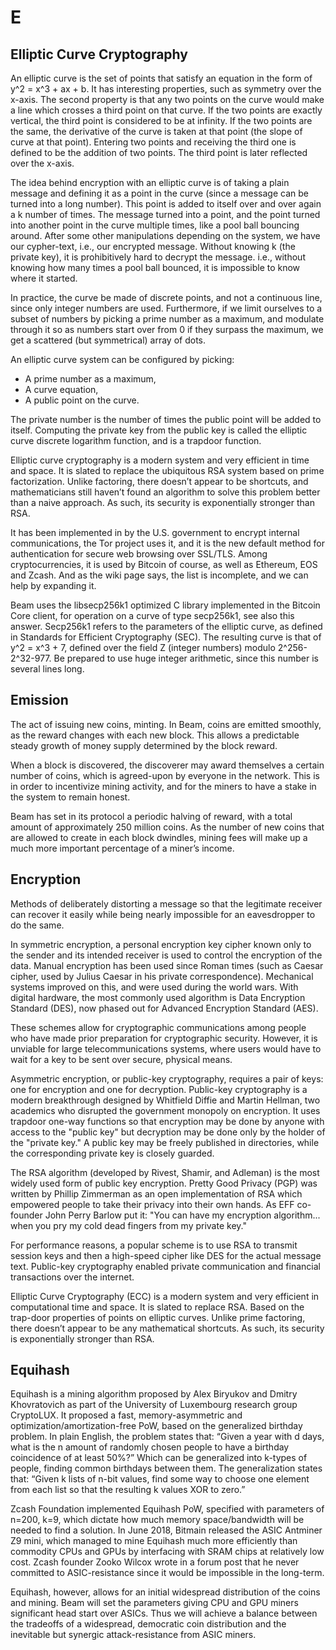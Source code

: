 # E

## Elliptic Curve Cryptography

An elliptic curve is the set of points that satisfy an equation in the form of y^2 = x^3 + ax + b. It has interesting properties, such as symmetry over the x-axis. The second property is that any two points on the curve would make a line which crosses a third point on that curve. If the two points are exactly vertical, the third point is considered to be at infinity. If the two points are the same, the derivative of the curve is taken at that point (the slope of curve at that point). Entering two points and receiving the third one is defined to be the addition of two points. The third point is later reflected over the x-axis.

The idea behind encryption with an elliptic curve is of taking a plain message and defining it as a point in the curve (since a message can be turned into a long number). This point is added to itself over and over again a k number of times. The message turned into a point, and the point turned into another point in the curve multiple times, like a pool ball bouncing around. After some other manipulations depending on the system, we have our cypher-text, i.e., our encrypted message. Without knowing k (the private key), it is prohibitively hard to decrypt the message. i.e., without knowing how many times a pool ball bounced, it is impossible to know where it started.

In practice, the curve be made of discrete points, and not a continuous line, since only integer numbers are used. Furthermore, if we limit ourselves to a subset of numbers by picking a prime number as a maximum, and modulate through it so as numbers start over from 0 if they surpass the maximum, we get a scattered (but symmetrical) array of dots.

An elliptic curve system can be configured by picking:

- A prime number as a maximum,
- A curve equation,
- A public point on the curve.

The private number is the number of times the public point will be added to itself. Computing the private key from the public key is called the elliptic curve discrete logarithm function, and is a trapdoor function.

Elliptic curve cryptography is a modern system and very efficient in time and space. It is slated to replace the ubiquitous RSA system based on prime factorization. Unlike factoring, there doesn’t appear to be shortcuts, and mathematicians still haven’t found an algorithm to solve this problem better than a naive approach. As such, its security is exponentially stronger than RSA.

It has been implemented in by the U.S. government to encrypt internal communications, the Tor project uses it, and it is the new default method for authentication for secure web browsing over SSL/TLS. Among cryptocurrencies, it is used by Bitcoin of course, as well as Ethereum, EOS and Zcash. And as the wiki page says, the list is incomplete, and we can help by expanding it.

Beam uses the libsecp256k1 optimized C library implemented in the Bitcoin Core client, for operation on a curve of type secp256k1, see also this answer. Secp256k1 refers to the parameters of the elliptic curve, as defined in Standards for Efficient Cryptography (SEC). The resulting curve is that of y^2 = x^3 + 7, defined over the field Z (integer numbers) modulo 2^256-2^32-977. Be prepared to use huge integer arithmetic, since this number is several lines long.

## Emission

The act of issuing new coins, minting. In Beam, coins are emitted smoothly, as the reward changes with each new block. This allows a predictable steady growth of money supply determined by the block reward.

When a block is discovered, the discoverer may award themselves a certain number of coins, which is agreed-upon by everyone in the network. This is in order to incentivize mining activity, and for the miners to have a stake in the system to remain honest.

Beam has set in its protocol a periodic halving of reward, with a total amount of approximately 250 million coins. As the number of new coins that are allowed to create in each block dwindles, mining fees will make up a much more important percentage of a miner’s income.

## Encryption

Methods of deliberately distorting a message so that the legitimate receiver can recover it easily while being nearly impossible for an eavesdropper to do the same.

In symmetric encryption, a personal encryption key cipher known only to the sender and its intended receiver is used to control the encryption of the data. Manual encryption has been used since Roman times (such as Caesar cipher, used by Julius Caesar in his private correspondence). Mechanical systems improved on this, and were used during the world wars. With digital hardware, the most commonly used algorithm is Data Encryption Standard (DES), now phased out for Advanced Encryption Standard (AES).

These schemes allow for cryptographic communications among people who have made prior preparation for cryptographic security. However, it is unviable for large telecommunications systems, where users would have to wait for a key to be sent over secure, physical means.

Asymmetric encryption, or public-key cryptography, requires a pair of keys: one for encryption and one for decryption. Public-key cryptography is a modern breakthrough designed by Whitfield Diffie and Martin Hellman, two academics who disrupted the government monopoly on encryption. It uses trapdoor one-way functions so that encryption may be done by anyone with access to the "public key" but decryption may be done only by the holder of the "private key." A public key may be freely published in directories, while the corresponding private key is closely guarded.

The RSA algorithm (developed by Rivest, Shamir, and Adleman) is the most widely used form of public key encryption. Pretty Good Privacy (PGP) was written by Phillip Zimmerman as an open implementation of RSA which empowered people to take their privacy into their own hands. As EFF co-founder John Perry Barlow put it: "You can have my encryption algorithm... when you pry my cold dead fingers from my private key."

For performance reasons, a popular scheme is to use RSA to transmit session keys and then a high-speed cipher like DES for the actual message text. Public-key cryptography enabled private communication and financial transactions over the internet.

Elliptic Curve Cryptography (ECC) is a modern system and very efficient in computational time and space. It is slated to replace RSA. Based on the trap-door properties of points on elliptic curves. Unlike prime factoring, there doesn’t appear to be any mathematical shortcuts. As such, its security is exponentially stronger than RSA.

## Equihash

Equihash is a mining algorithm proposed by Alex Biryukov and Dmitry Khovratovich as part of the University of Luxembourg research group CryptoLUX. It proposed a fast, memory-asymmetric and optimization/amortization-free PoW, based on the generalized birthday problem. In plain English, the problem states that: “Given a year with d days, what is the n amount of randomly chosen people to have a birthday coincidence of at least 50%?” Which can be generalized into k-types of people, finding common birthdays between them. The generalization states that: “Given k lists of n-bit values, find some way to choose one element from each list so that the resulting k values XOR to zero.”

Zcash Foundation implemented Equihash PoW, specified with parameters of n=200, k=9, which dictate how much memory space/bandwidth will be needed to find a solution. In June 2018, Bitmain released the ASIC Antminer Z9 mini, which managed to mine Equihash much more efficiently than commodity CPUs and GPUs by interfacing with SRAM chips at relatively low cost. Zcash founder Zooko Wilcox wrote in a forum post that he never committed to ASIC-resistance since it would be impossible in the long-term.

Equihash, however, allows for an initial widespread distribution of the coins and mining. Beam will set the parameters giving CPU and GPU miners significant head start over ASICs. Thus we will achieve a balance between the tradeoffs of a widespread, democratic coin distribution and the inevitable but synergic attack-resistance from ASIC miners.